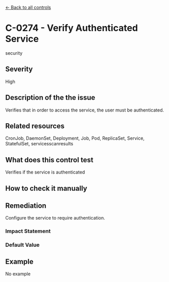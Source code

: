 [← Back to all controls](index.md)

# C-0274 - Verify Authenticated Service

security

## Severity

High

## Description of the the issue

Verifies that in order to access the service, the user must be authenticated.

## Related resources

CronJob, DaemonSet, Deployment, Job, Pod, ReplicaSet, Service, StatefulSet, servicesscanresults

## What does this control test

Verifies if the service is authenticated

## How to check it manually

## Remediation

Configure the service to require authentication.

### Impact Statement

### Default Value

## Example

No example
